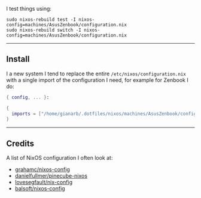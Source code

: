 I test things using:

```
sudo nixos-rebuild test -I nixos-config=machines/AsusZenbook/configuration.nix
sudo nixos-rebuild switch -I nixos-config=machines/AsusZenbook/configuration.nix
```

---

## Install

I a new system I tend to replace the entire `/etc/nixos/configuration.nix` with a single import of the configuration I need, for example for Zenbook I do:

```nix
{ config, ... }:

{
  imports = ["/home/gianarb/.dotfiles/nixos/machines/AsusZenbook/configuration.nix"];
}

```

---

## Credits

A list of NixOS configuration I often look at:

* [grahamc/nixos-config](https://github.com/grahamc/nixos-config)
* [danielfullmer/pinecube-nixos](https://github.com/danielfullmer/pinecube-nixos)
* [lovesegfault/nix-config](https://github.com/lovesegfault/nix-config)
* [balsoft/nixos-config](https://github.com/balsoft/nixos-config)
